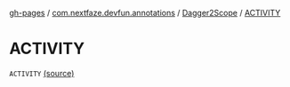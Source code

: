 [gh-pages](../../index.md) / [com.nextfaze.devfun.annotations](../index.md) / [Dagger2Scope](index.md) / [ACTIVITY](./-a-c-t-i-v-i-t-y.md)

# ACTIVITY

`ACTIVITY` [(source)](https://github.com/NextFaze/dev-fun/tree/master/devfun-annotations/src/main/java/com/nextfaze/devfun/annotations/Dagger2.kt#L18)